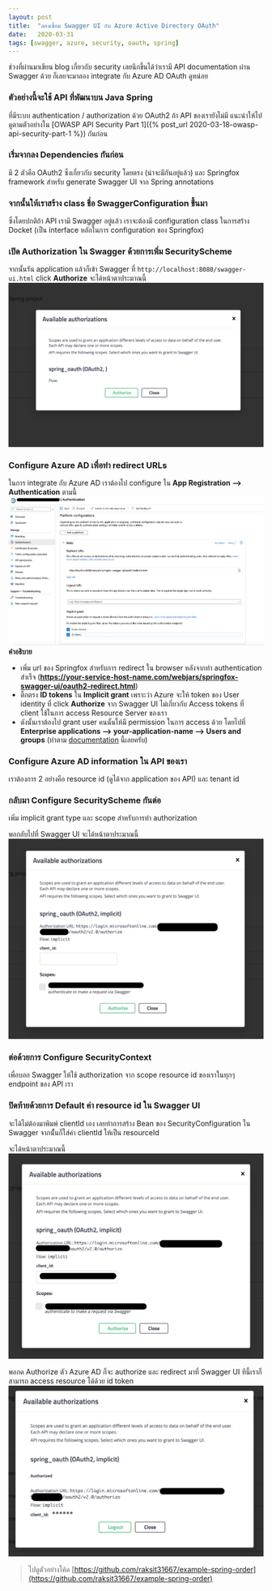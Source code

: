 ```yaml
---
layout: post
title:  "ลองเชื่อม Swagger UI กับ Azure Active Directory OAuth"
date:   2020-03-31
tags: [swagger, azure, security, oauth, spring]
---
```

ช่วงที่ผ่านมาเขียน blog เกี่ยวกับ security เลยนึกขึ้นได้ว่าเรามี API documentation ผ่าน Swagger ด้วย ก็เลยจะมาลอง integrate กับ Azure AD OAuth ดูหน่อย

### ตัวอย่างนี้จะใช้ API ที่พัฒนาบน Java Spring
ที่มีระบบ authentication / authorization ด้วย OAuth2 ถ้า API ของเรายังไม่มี แนะนำให้ไปดูตามตัวอย่างใน [OWASP API Security Part 1]({% post_url 2020-03-18-owasp-api-security-part-1 %}) กันก่อน
<script src="https://gist.github.com/raksit31667/d1d266bf42651706b59a816d420ff6fd.js"></script>

### เริ่มจากลง Dependencies กันก่อน
มี 2 ตัวคือ OAuth2 ซึ่งเกี่ยวกับ security โดยตรง (น่าจะมีกันอยู่แล้ว) และ Springfox framework สำหรับ generate Swagger UI จาก Spring annotations
<script src="https://gist.github.com/raksit31667/c51b9a97ca486b712e239051e8e91f04.js"></script>

### จากนั้นให้เราสร้าง class ชื่อ SwaggerConfiguration ขึ้นมา
ซึ่งโดยปกติถ้า API เรามี Swagger อยู่แล้ว เราจะต้องมี configuration class ในการสร้าง Docket (เป็น interface หลักในการ configuration ของ Springfox)
<script src="https://gist.github.com/raksit31667/9799ccbcadef9239f3369f20bccadf6f.js"></script>

### เปิด Authorization ใน Swagger ด้วยการเพิ่ม SecurityScheme
<script src="https://gist.github.com/raksit31667/7b189ed9ac78e504962fc01c1396d15f.js"></script>

จากนั้นรัน application แล้วก็เข้า Swagger ที่ `http://localhost:8080/swagger-ui.html` click **Authorize** จะได้หน้าตาประมาณนี้
![Swagger UI 1](/assets/2020-03-31-swagger-ui-1.png)

### Configure Azure AD เพื่อทำ redirect URLs
ในการ integrate กับ Azure AD เราต้องไป configure ใน **App Registration --> Authentication** ตามนี้
![Azure AD Authentication Web Settings](/assets/2020-03-31-azure-ad-authentication-web-settings.png)
**คำอธิบาย**
- เพิ่ม url ของ Springfox สำหรับการ redirect ใน browser หลังจากทำ authentication สำเร็จ (**https://your-service-host-name.com/webjars/springfox-swagger-ui/oauth2-redirect.html**)
- ติ๊กตรง **ID tokens** ใน **Implicit grant** เพราะว่า Azure จะให้ token ของ User identity ที่ click **Authorize** จาก Swagger UI ไม่เกี่ยวกับ Access tokens ที่ client ใช้ในการ access Resource Server ของเรา 
- ดังนั้นเราต้องไป grant user คนนั้นให้มี permission ในการ access ด้วย โดยไปที่ **Enterprise applications --> your-application-name --> Users and groups** (ทำตาม [documentation](https://docs.microsoft.com/en-us/azure/active-directory/manage-apps/assign-user-or-group-access-portal) นี้เลยครับ)

### Configure Azure AD information ใน API ของเรา
เราต้องการ 2 อย่างคือ resource id (ดูได้จาก application ของ API) และ tenant id
<script src="https://gist.github.com/raksit31667/762fa54605a0892cad57d449e2a748b1.js"></script>

### กลับมา Configure SecurityScheme กันต่อ
เพิ่ม implicit grant type และ scope สำหรับการทำ authorization
<script src="https://gist.github.com/raksit31667/6a9965811ee5cec066d1b3457efa9158.js"></script>

พอกลับไปที่ Swagger UI จะได้หน้าตาประมาณนี้
![Swagger UI 2](/assets/2020-03-31-swagger-ui-2.png)

### ต่อด้วยการ Configure SecurityContext
เพื่อบอก Swagger ให้ใช้ authorization จาก scope resource id ของเราในทุกๆ endpoint ของ API เรา
<script src="https://gist.github.com/raksit31667/fcf113aee17a8c201b9cb317e30f9823.js"></script>

### ปิดท้ายด้วยการ Default ค่า resource id ใน Swagger UI
จะได้ไม่ต้องมาพิมพ์ clientId เอง เลยทำการสร้าง Bean ของ SecurityConfiguration ใน Swagger จากนัั้นก็ใส่ค่า clientId ให้เป็น resourceId
<script src="https://gist.github.com/raksit31667/f8442c8fb470f2fc5d94f3aede7b2725.js"></script>

จะได้หน้าตาประมาณนี้
![Swagger UI 3](/assets/2020-03-31-swagger-ui-3.png)

พอกด Authorize ตัว Azure AD ก็จะ authorize และ redirect มาที่ Swagger UI ทีนี้เราก็สามารถ access resource ได้ด้วย id token
 ![Swagger UI 4](/assets/2020-03-31-swagger-ui-4.png)

 > ไปดูตัวอย่างโค้ด [https://github.com/raksit31667/example-spring-order](https://github.com/raksit31667/example-spring-order)






